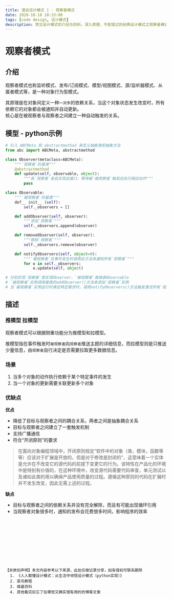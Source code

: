 ```yaml
---
title: 漫谈设计模式 1 - 观察者模式
date: 2020-10-10 18:33:00
tags: [code design, 设计模式]
description: 常见设计模式的介绍与剖析。深入原理，不能错过的经典设计模式之观察者模式（监听模式）。
---
```


# 观察者模式

## 介绍
观察者模式也称监听模式、发布/订阅模式、模型/视图模式、源/监听器模式、从属者模式等，是一种对象行为型模式。  

其原理是在对象间定义一种`一对多`的依赖关系，当这个对象状态发生改变时，所有依赖它的对象都会被通知并自动更新。  
核心是在被观察者与观察者之间建立一种自动触发的关系。  

## 模型 - python示例

```python
# 引入 ABCMeta 和 abstractmethod 来定义抽象类和抽象方法
from abc import ABCMeta, abstractmethod

class Observer(metaclass=ABCMeta):
    """`观察者`的基类"""
    @abstractmethod
    def update(self, observable, object):
        """各`观察者`各自实现此接口，等待被`被观察者`触发后执行相应动作"""
        pass

class Observable:
    """`被观察者`的基类"""
    def__ init__ (self):
        self._observers = []

    def addObserver(self, observer):
        """添加`观察者`"""
        self._observers.append(observer)

    def removeObserver(self, observer):
        """移除`观察者`"""
        self._observers.remove(observer)

    def notifyObservers(self, object=0):
        """`被观察者`在事件发生时调用此方法来通知所有`观察者`"""
        for o in self._observers:
            o.update(self, object)

# 分别实现`观察者`类实现Observer，`被观察者`类继承Observable
# `被观察者`实例调用基类的addObserver()方法来添加`观察者`实例
# 当`被观察者`实例运行时满足特定需求时，调用notifyObservers()方法触发激活所有`观察者`实例的update()方法

```

## 描述

### 推模型 拉模型

观察者模式可以根据侧重功能分为推模型和拉模型。

推模型指在事件触发时`被观察者`向`观察者`推送主题的详细信息，而拉模型则是只推送少量信息，由`观察者`自行决定是否需要拉取更多数据信息。

### 场景

1. 当多个对象的动作执行依赖于某个特定事件的发生   
2. 当一个对象的更新需要关联更新多个对象   

### 优缺点

**优点**

* 降低了目标与观察者之间的耦合关系，两者之间是抽象耦合关系  
* 目标与观察者之间建立了一套触发机制  
* 支持广播通信  
* 符合“开闭原则”的要求  
> 在面向对象编程领域中，开闭原则规定“软件中的对象（类，模块，函数等等）应该对于扩展是开放的，但是对于修改是封闭的”，这意味着一个实体是允许在不改变它的源代码的前提下变更它的行为。该特性在产品化的环境中是特别有价值的，在这种环境中，改变源代码需要代码审查，单元测试以及诸如此类的用以确保产品使用质量的过程。遵循这种原则的代码在扩展时并不发生改变，因此无需上述的过程。

**缺点**

* 目标与观察者之间的依赖关系并没有完全解除，而且有可能出现循环引用  
* 当观察者对象很多时，通知的发布会花费很多时间，影响程序的效率  


<br/><br/><br/><br/><br/><br/><br/><br/>

```
【非原创声明】本文内容参考以下来源，此处仅做记录分享，如有侵权可联系删除 
  1. 《人人都懂设计模式：从生活中领悟设计模式（python实现）》  
  2. 菜鸟教程
  3. 维基百科
  4. 其他看完后忘了在哪但又确实很有用的的博客文章
```